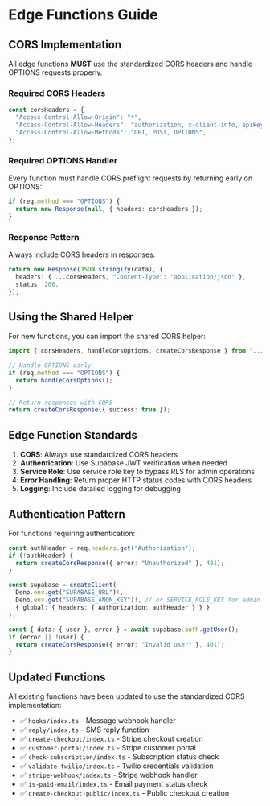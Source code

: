 # Edge Functions Guide

## CORS Implementation

All edge functions **MUST** use the standardized CORS headers and handle OPTIONS requests properly.

### Required CORS Headers

```typescript
const corsHeaders = {
  "Access-Control-Allow-Origin": "*",
  "Access-Control-Allow-Headers": "authorization, x-client-info, apikey, content-type",
  "Access-Control-Allow-Methods": "GET, POST, OPTIONS",
};
```

### Required OPTIONS Handler

Every function must handle CORS preflight requests by returning early on OPTIONS:

```typescript
if (req.method === "OPTIONS") {
  return new Response(null, { headers: corsHeaders });
}
```

### Response Pattern

Always include CORS headers in responses:

```typescript
return new Response(JSON.stringify(data), {
  headers: { ...corsHeaders, "Content-Type": "application/json" },
  status: 200,
});
```

## Using the Shared Helper

For new functions, you can import the shared CORS helper:

```typescript
import { corsHeaders, handleCorsOptions, createCorsResponse } from "../_shared/cors.ts";

// Handle OPTIONS early
if (req.method === "OPTIONS") {
  return handleCorsOptions();
}

// Return responses with CORS
return createCorsResponse({ success: true });
```

## Edge Function Standards

1. **CORS**: Always use standardized CORS headers
2. **Authentication**: Use Supabase JWT verification when needed
3. **Service Role**: Use service role key to bypass RLS for admin operations
4. **Error Handling**: Return proper HTTP status codes with CORS headers
5. **Logging**: Include detailed logging for debugging

## Authentication Pattern

For functions requiring authentication:

```typescript
const authHeader = req.headers.get("Authorization");
if (!authHeader) {
  return createCorsResponse({ error: "Unauthorized" }, 401);
}

const supabase = createClient(
  Deno.env.get("SUPABASE_URL")!,
  Deno.env.get("SUPABASE_ANON_KEY")!, // or SERVICE_ROLE_KEY for admin operations
  { global: { headers: { Authorization: authHeader } } }
);

const { data: { user }, error } = await supabase.auth.getUser();
if (error || !user) {
  return createCorsResponse({ error: "Invalid user" }, 401);
}
```

## Updated Functions

All existing functions have been updated to use the standardized CORS implementation:

- ✅ `hooks/index.ts` - Message webhook handler
- ✅ `reply/index.ts` - SMS reply function
- ✅ `create-checkout/index.ts` - Stripe checkout creation
- ✅ `customer-portal/index.ts` - Stripe customer portal
- ✅ `check-subscription/index.ts` - Subscription status check
- ✅ `validate-twilio/index.ts` - Twilio credentials validation
- ✅ `stripe-webhook/index.ts` - Stripe webhook handler
- ✅ `is-paid-email/index.ts` - Email payment status check
- ✅ `create-checkout-public/index.ts` - Public checkout creation